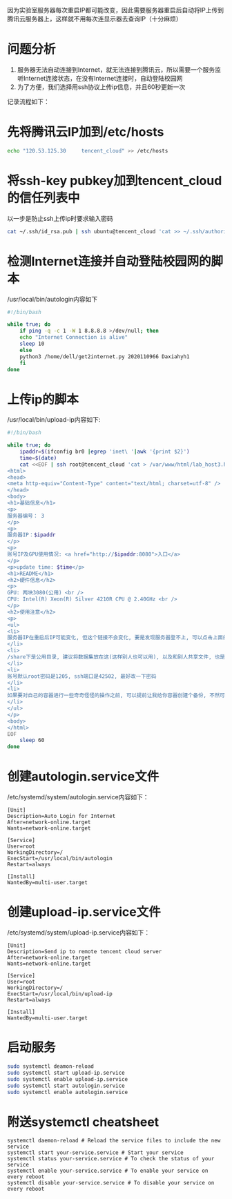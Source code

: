 <!--
.. title: 自动上传实验室服务器信息到腾讯云服务器
.. slug: zi-dong-shang-chuan-shi-yan-shi-fu-wu-qi-xin-xi-dao-teng-xun-yun-fu-wu-qi
.. date: 2021-09-03 19:31:01 UTC+08:00
.. tags: 
.. category: 
.. link: 
.. description: 
.. type: text
-->

因为实验室服务器每次重启IP都可能改变，因此需要服务器重启后自动将IP上传到腾讯云服务器上，这样就不用每次连显示器去查询IP（十分麻烦）

# 问题分析

1. 服务器无法自动连接到Internet，就无法连接到腾讯云，所以需要一个服务监听Internet连接状态，在没有Internet连接时，自动登陆校园网
2. 为了方便，我们选择用ssh协议上传ip信息，并且60秒更新一次

记录流程如下：

# 先将腾讯云IP加到/etc/hosts
```bash
echo "120.53.125.30     tencent_cloud" >> /etc/hosts
```

# 将ssh-key pubkey加到tencent_cloud的信任列表中
以一步是防止ssh上传ip时要求输入密码
```bash
cat ~/.ssh/id_rsa.pub | ssh ubuntu@tencent_cloud 'cat >> ~/.ssh/authorized_keys' 
```

# 检测Internet连接并自动登陆校园网的脚本
/usr/local/bin/autologin内容如下
```bash
#!/bin/bash

while true; do
    if ping -q -c 1 -W 1 8.8.8.8 >/dev/null; then
	echo "Internet Connection is alive"
	sleep 10
    else
	python3 /home/dell/get2internet.py 2020110966 Daxiahyh1
    fi
done
```

# 上传ip的脚本
/usr/local/bin/upload-ip内容如下:
```bash
#!/bin/bash

while true; do
    ipaddr=$(ifconfig br0 |egrep 'inet\ '|awk '{print $2}')
    time=$(date)
    cat <<EOF | ssh root@tencent_cloud 'cat > /var/www/html/lab_host3.html'
<html>
<head>
<meta http-equiv="Content-Type" content="text/html; charset=utf-8" />
</head>
<body>
<h1>基础信息</h1>
<p>
服务器编号： 3
</p>
<p>
服务器IP：$ipaddr
</p>
<p>
账号IP及GPU使用情况: <a href="http://$ipaddr:8080">入口</a>
</p>
<p>update time: $time</p>
<h1>README</h1>
<h2>硬件信息</h2>
<p>
GPU: 两块3080(公用) <br />
CPU: Intel(R) Xeon(R) Silver 4210R CPU @ 2.40GHz <br />
</p>
<h2>使用注意</h2>
<p>
<ul>
<li>
服务器IP在重启后IP可能变化, 但这个链接不会变化, 要是发现服务器登不上, 可以点击上面的账号IP信息入口, 查看自己账号IP是否改变过
</li>
<li>
/share下是公用目录, 建议将数据集放在这(这样别人也可以用), 以及和别人共享文件, 也是这个目录, 显卡驱动安装脚本(rescue.sh)也在这里, 最好不要自己瞎装驱动了, 如果要自己装, 后面加上--no-kernel-module参数
</li>
<li>
账号默认root密码是1205, ssh端口是42502, 最好改一下密码
</li>
<li>
如果要对自己的容器进行一些奇奇怪怪的操作之前, 可以提前让我给你容器创建个备份, 不然可能发生一些不太好的事情
</li>
</ul>
</p>
<body>
</html>
EOF
    sleep 60
done

```

# 创建autologin.service文件
/etc/systemd/system/autologin.service内容如下：
```
[Unit]
Description=Auto Login for Internet
After=network-online.target
Wants=network-online.target

[Service]
User=root
WorkingDirectory=/
ExecStart=/usr/local/bin/autologin
Restart=always

[Install]
WantedBy=multi-user.target
```

# 创建upload-ip.service文件
/etc/systemd/system/upload-ip.service内容如下：
```
[Unit]
Description=Send ip to remote tencent cloud server
After=network-online.target
Wants=network-online.target

[Service]
User=root
WorkingDirectory=/
ExecStart=/usr/local/bin/upload-ip
Restart=always

[Install]
WantedBy=multi-user.target
```

# 启动服务
```bash
sudo systemctl deamon-reload
sudo systemctl start upload-ip.service
sudo systemctl enable upload-ip.service
sudo systemctl start autologin.service
sudo systemctl enable autologin.service
```

# 附送systemctl cheatsheet
```
systemctl daemon-reload # Reload the service files to include the new service
systemctl start your-service.service # Start your service
systemctl status your-service.service # To check the status of your service
systemctl enable your-service.service # To enable your service on every reboot
systemctl disable your-service.service # To disable your service on every reboot
```

